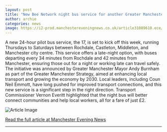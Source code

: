 ```yaml
---
layout: post
title: "New Bee Network night bus service for another Greater Manchester town"
author: archie
categories: news
image: https://i2-prod.manchestereveningnews.co.uk/article31089610.ece/ALTERNATES/s1200/0_ghost.jpg
---
```

A new 24-hour pilot bus service, the 17, is set to kick off this week, running Thursdays to Saturdays between Rochdale, Castleton, Middleton, and Manchester city centre. This service offers a late-night option, with buses departing every 34 minutes from Rochdale and 42 minutes from Manchester, ensuring those out for a night or working late can travel safely. The initiative was announced by Greater Manchester Mayor Andy Burnham as part of the Greater Manchester Strategy, aimed at enhancing local transport and growing the economy by 2030. Local leaders, including Coun Neil Emmott, have long pushed for improved transport connections, and this new service is a significant step in the right direction. Transport Commissioner Vernon Everitt highlighted that the night bus will better connect communities and help local workers, all for a fare of just £2.

![Article Image](https://i2-prod.manchestereveningnews.co.uk/article31089610.ece/ALTERNATES/s1200/0_ghost.jpg)

[Read the full article at Manchester Evening News](https://www.manchestereveningnews.co.uk/news/new-bee-network-night-bus-32400280)

---
